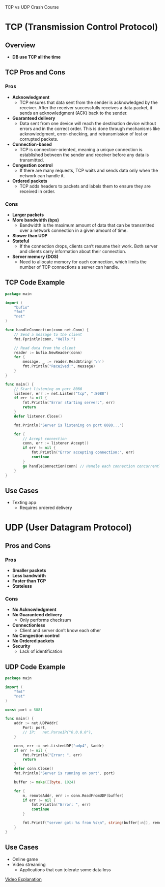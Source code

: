 TCP vs UDP Crash Course
# TCP (Transmission Control Protocol)

## Overview
- **DB use TCP all the time**

## TCP Pros and Cons

### Pros
* **Acknowledgment**
    * TCP ensures that data sent from the sender is acknowledged by the receiver. After the receiver successfully receives a data packet, it sends an acknowledgment (ACK) back to the sender.
* **Guaranteed delivery**
    * Data sent from one device will reach the destination device without errors and in the correct order. This is done through mechanisms like acknowledgment, error-checking, and retransmission of lost or corrupted packets.
* **Connection-based**
    * TCP is connection-oriented, meaning a unique connection is established between the sender and receiver before any data is transmitted.
* **Congestion control**
    * If there are many requests, TCP waits and sends data only when the network can handle it.
* **Ordered packets**
    * TCP adds headers to packets and labels them to ensure they are received in order.

### Cons
* **Larger packets**
* **More bandwidth (bps)**
    * Bandwidth is the maximum amount of data that can be transmitted over a network connection in a given amount of time.
* **Slower than UDP**
* **Stateful**
    * If the connection drops, clients can’t resume their work. Both server and clients carry information about their connection.
* **Server memory (DOS)**
    * Need to allocate memory for each connection, which limits the number of TCP connections a server can handle.

## TCP Code Example

```go
package main

import (
    "bufio"
    "fmt"
    "net"
)

func handleConnection(conn net.Conn) {
    // Send a message to the client
    fmt.Fprintln(conn, "Hello.")

    // Read data from the client
    reader := bufio.NewReader(conn)
    for {
        message, _ := reader.ReadString('\n')
        fmt.Println("Received:", message)
    }
}

func main() {
    // Start listening on port 8080
    listener, err := net.Listen("tcp", ":8080")
    if err != nil {
        fmt.Println("Error starting server:", err)
        return
    }
    defer listener.Close()

    fmt.Println("Server is listening on port 8080...")

    for {
        // Accept connection
        conn, err := listener.Accept()
        if err != nil {
            fmt.Println("Error accepting connection:", err)
            continue
        }
        go handleConnection(conn) // Handle each connection concurrently
    }
}
```

## Use Cases
* Texting app
    * Requires ordered delivery

# UDP (User Datagram Protocol)

## Pros and Cons

### Pros
* **Smaller packets**
* **Less bandwidth**
* **Faster than TCP**
* **Stateless**

### Cons
* **No Acknowledgment**
* **No Guaranteed delivery**
    * Only performs checksum
* **Connectionless**
    * Client and server don’t know each other
* **No Congestion control**
* **No Ordered packets**
* **Security**
    * Lack of identification

## UDP Code Example

```go
package main

import (
    "fmt"
    "net"
)

const port = 8081

func main() {
    addr := net.UDPAddr{
        Port: port,
        // IP:   net.ParseIP("0.0.0.0"),
    }

    conn, err := net.ListenUDP("udp4", &addr)
    if err != nil {
        fmt.Println("Error: ", err)
        return
    }
    defer conn.Close()
    fmt.Println("Server is running on port", port)

    buffer := make([]byte, 1024)

    for {
        n, remoteAddr, err := conn.ReadFromUDP(buffer)
        if err != nil {
            fmt.Println("Error: ", err)
            continue
        }

        fmt.Printf("server got: %s from %s\n", string(buffer[:n]), remoteAddr)
    }
}
```

## Use Cases
* Online game
* Video streaming
    * Applications that can tolerate some data loss

[Video Explanation](https://www.youtube.com/watch?v=qqRYkcta6IE&list=PLQnljOFTspQUNnO4p00ua_C5mKTfldiYT&index=5)